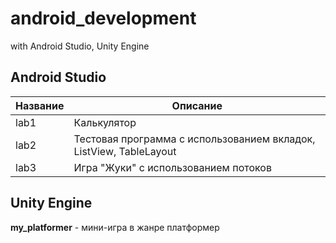 # android_development
with Android Studio, Unity Engine
## Android Studio
Название | Описание | 
--- | --- |
lab1 | Калькулятор | 
lab2 | Тестовая программа с использованием вкладок, ListView, TableLayout |
lab3 | Игра "Жуки" с использованием потоков |

## Unity Engine
**my_platformer** - мини-игра в жанре платформер
